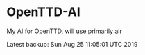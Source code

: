 # OpenTTD-AI
My AI for OpenTTD, will use primarily air

Latest backup: Sun Aug 25 11:05:01 UTC 2019
